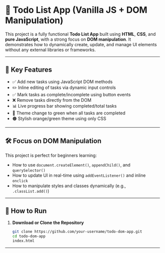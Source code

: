# 📝 Todo List App (Vanilla JS + DOM Manipulation)

This project is a fully functional **Todo List App** built using **HTML**, **CSS**, and **pure JavaScript**, with a strong focus on **DOM manipulation**. It demonstrates how to dynamically create, update, and manage UI elements without any external libraries or frameworks.

---

## 📌 Key Features

- ✅ Add new tasks using JavaScript DOM methods
- ✏️ Inline editing of tasks via dynamic input controls
- ✅ Mark tasks as complete/incomplete using button events
- ❌ Remove tasks directly from the DOM
- 📊 Live progress bar showing completed/total tasks
- 🌿 Theme change to green when all tasks are completed
- 🟠 Stylish orange/green theme using only CSS

---

## 🛠️ Focus on DOM Manipulation

This project is perfect for beginners learning:

- How to use `document.createElement()`, `appendChild()`, and `querySelector()`
- How to update UI in real-time using `addEventListener()` and inline `onclick`
- How to manipulate styles and classes dynamically (e.g., `.classList.add()`)

---

## 🚀 How to Run

1. **Download or Clone the Repository**
   ```bash
   git clone https://github.com/your-username/todo-dom-app.git
   cd todo-dom-app
   index.html
   
---
